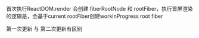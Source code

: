 

首次执行ReactDOM.render 会创建 fiberRootNode 和 rootFiber，执行首屏渲染的逻辑是，会基于current rootFiber创建workInProgress root fiber

第一次更新 与 第二次更新有区别
